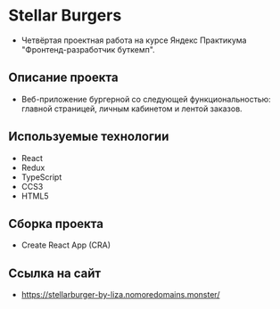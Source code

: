 # Stellar Burgers

- Четвёртая проектная работа на курсе Яндекс Практикума "Фронтенд-разработчик буткемп".

## Описание проекта

- Веб-приложение бургерной со следующей функциональностью: главной страницей, личным
  кабинетом и лентой заказов.

## Используемые технологии

- React
- Redux
- TypeScript
- CCS3
- HTML5

## Сборка проекта

- Create React App (CRA)

## Ссылка на сайт

- https://stellarburger-by-liza.nomoredomains.monster/

[//]: # (## GitHub Pages )
[//]: # ()
[//]: # (- [Ссылка на сайт]&#40;https://lizapetkova.github.io/react-burger/&#41;)

